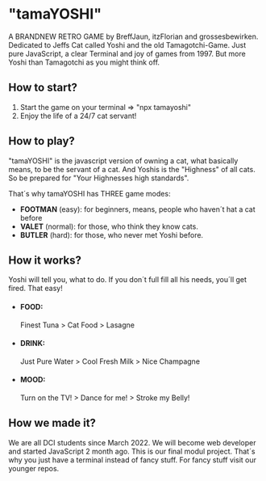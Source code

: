 # "tamaYOSHI"
A BRANDNEW RETRO GAME by BreffJaun, itzFlorian and grossesbewirken.
Dedicated to Jeffs Cat called Yoshi and the old Tamagotchi-Game.
Just pure JavaScript, a clear Terminal and joy of games from 1997.
But more Yoshi than Tamagotchi as you might think off.

## How to start?
1. Start the game on your terminal => "npx tamayoshi"
2. Enjoy the life of a 24/7 cat servant!

## How to play?
"tamaYOSHI" is the javascript version of owning a cat, what basically means, to be the servant of a cat.
And Yoshis is the "Highness" of all cats. So be prepared for "Your Highnesses high standards".  

That´s why tamaYOSHI has THREE game modes: 
   + **FOOTMAN** (easy): for beginners, means, people who haven´t hat a cat before  
   + **VALET** (normal): for those, who think they know cats.  
   + **BUTLER** (hard): for those, who never met Yoshi before.  

## How it works?
Yoshi will tell you, what to do. If you don´t full fill all his needs, you´ll get fired. That easy!
+ #### FOOD: 
   Finest Tuna > Cat Food > Lasagne
+ #### DRINK: 
   Just Pure Water > Cool Fresh Milk > Nice Champagne
+ #### MOOD:
   Turn on the TV! > Dance for me! > Stroke my Belly!

## How we made it?
We are all DCI students since March 2022. We will become web developer and started JavaScript 2 month ago.
This is our final modul project. That´s why you just have a terminal instead of fancy stuff. For fancy stuff visit our younger repos.
